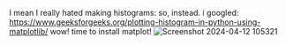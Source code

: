 I mean I really hated making histograms:
so, instead. i googled:
https://www.geeksforgeeks.org/plotting-histogram-in-python-using-matplotlib/
wow!
time to install matplot!
![Screenshot 2024-04-12 105321](https://github.com/R4inssss/python-pub/assets/145927774/7bd00f85-95d1-4257-b6b0-5316bb023bea)

